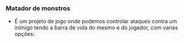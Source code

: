 ### Matador de monstros
- É um projeto de jogo onde podemos controlar  ataques contra um inimigo tendo a barra de vida do mesmo e do jogador, com varias opções:
